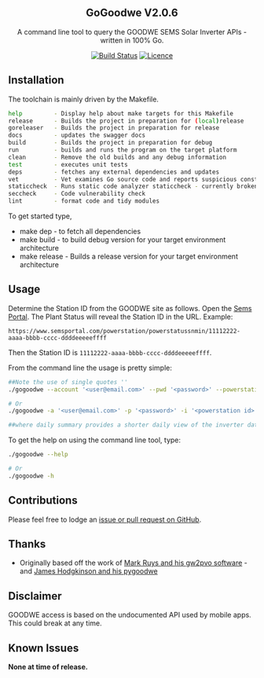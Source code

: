 <div align="center">

## GoGoodwe V2.0.6

A command line tool to query the GOODWE SEMS Solar Inverter APIs - written in 100% Go.

[![Build Status](https://github.com/AaronSaikovski/gogoodwe/workflows/build/badge.svg)](https://github.com/AaronSaikovski/gogoodwe/actions)
[![Licence](https://img.shields.io/github/license/AaronSaikovski/gogoodwe)](LICENSE)

</div>

## Installation

The toolchain is mainly driven by the Makefile.

```bash
help         - Display help about make targets for this Makefile
release      - Builds the project in preparation for (local)release
goreleaser   - Builds the project in preparation for release
docs         - updates the swagger docs
build        - Builds the project in preparation for debug
run          - builds and runs the program on the target platform
clean        - Remove the old builds and any debug information
test         - executes unit tests
deps         - fetches any external dependencies and updates
vet          - Vet examines Go source code and reports suspicious constructs
staticcheck  - Runs static code analyzer staticcheck - currently broken
seccheck     - Code vulnerability check
lint         - format code and tidy modules
```

To get started type,

- make dep - to fetch all dependencies
- make build - to build debug version for your target environment architecture
- make release - Builds a release version for your target environment architecture

## Usage

Determine the Station ID from the GOODWE site as follows. Open the [Sems Portal](https://www.semsportal.com). The Plant Status will reveal the Station ID in the URL. Example:

    https://www.semsportal.com/powerstation/powerstatussnmin/11112222-aaaa-bbbb-cccc-ddddeeeeeffff

Then the Station ID is `11112222-aaaa-bbbb-cccc-ddddeeeeeffff`.

From the command line the usage is pretty simple:

```bash
##Note the use of single quotes ''
./gogoodwe --account '<user@email.com>' --pwd '<password>' --powerstationid '<powerstation id>' --summary

# Or
./gogoodwe -a '<user@email.com>' -p '<password>' -i '<powerstation id>' -s

##where daily summary provides a shorter daily view of the inverter data
```

To get the help on using the command line tool, type:

```bash
./gogoodwe --help

# Or
./gogoodwe -h
```

## Contributions

Please feel free to lodge an [issue or pull request on GitHub](https://github.com/AaronSaikovski/gogoodwe/issues).

## Thanks

- Originally based off the work of [Mark Ruys and his gw2pvo software](https://github.com/markruys/gw2pvo) - and [James Hodgkinson and his pygoodwe](https://github.com/yaleman/pygoodwe)

## Disclaimer

GOODWE access is based on the undocumented API used by mobile apps. This could break at any time.

## Known Issues

**None at time of release.**
